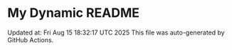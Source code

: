 # My Dynamic README
Updated at: Fri Aug 15 18:32:17 UTC 2025
This file was auto-generated by GitHub Actions.
